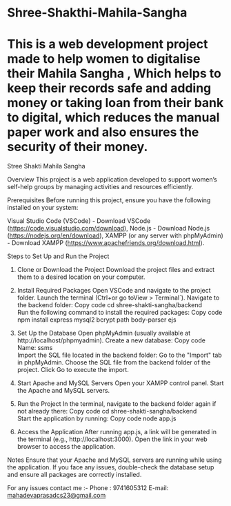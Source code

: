 # Shree-Shakthi-Mahila-Sangha
This is a web development project made to help women to digitalise their Mahila Sangha , Which helps to keep their records safe and adding money or taking loan from their bank to digital, which reduces the manual paper work and also ensures the security of their money.
=======
Stree Shakti Mahila Sangha

Overview
This project is a web application developed to support women’s self-help groups by managing activities and resources efficiently.

Prerequisites
Before running this project, ensure you have the following installed on your system:

Visual Studio Code (VSCode) - Download VSCode (https://code.visualstudio.com/download),
Node.js - Download Node.js (https://nodejs.org/en/download),
XAMPP (or any server with phpMyAdmin) - Download XAMPP (https://www.apachefriends.org/download.html).

Steps to Set Up and Run the Project

1. Clone or Download the Project
Download the project files and extract them to a desired location on your computer.

2. Install Required Packages
Open VSCode and navigate to the project folder.
Launch the terminal (Ctrl+or go toView > Terminal`).
Navigate to the backend folder:
Copy code
cd shree-shakti-sangha/backend  
Run the following command to install the required packages:
Copy code
npm install express mysql2 bcrypt path body-parser ejs  

3. Set Up the Database
Open phpMyAdmin (usually available at http://localhost/phpmyadmin).
Create a new database:
Copy code
Name: ssms  
Import the SQL file located in the backend folder:
Go to the "Import" tab in phpMyAdmin.
Choose the SQL file from the backend folder of the project.
Click Go to execute the import.

4. Start Apache and MySQL Servers
Open your XAMPP control panel.
Start the Apache and MySQL servers.

5. Run the Project
In the terminal, navigate to the backend folder again if not already there:
Copy code
cd shree-shakti-sangha/backend  
Start the application by running:
Copy code
node app.js  

6. Access the Application
After running app.js, a link will be generated in the terminal (e.g., http://localhost:3000).
Open the link in your web browser to access the application.

Notes
Ensure that your Apache and MySQL servers are running while using the application.
If you face any issues, double-check the database setup and ensure all packages are correctly installed.

For any issues contact me :-
  Phone : 9741605312
  E-mail: mahadevaprasadcs23@gmail.com
